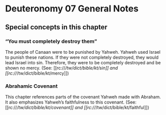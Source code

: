 # Deuteronomy 07 General Notes
## Special concepts in this chapter

### “You must completely destroy them”
The people of Canaan were to be punished by Yahweh. Yahweh used Israel to punish these nations. If they were not completely destroyed, they would lead Israel into sin. Therefore, they were to be completely destroyed and be shown no mercy. (See: [[rc://*/tw/dict/bible/kt/sin]] and [[rc://*/tw/dict/bible/kt/mercy]])

### Abrahamic Covenant
This chapter references parts of the covenant Yahweh made with Abraham. It also emphasizes Yahweh’s faithfulness to this covenant. (See: [[rc://*/tw/dict/bible/kt/covenant]] and [[rc://*/tw/dict/bible/kt/faithful]])